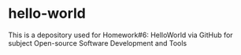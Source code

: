 # hello-world
This is a depository used for Homework#6: HelloWorld via GitHub for subject Open-source Software Development and Tools
